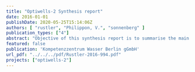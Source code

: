 ```yaml
---
title: "Optiwells-2 Synthesis report"
date: 2016-01-01
publishDate: 2020-05-25T15:14:06Z
authors: [ "rustler", "Philippon, V.", "sonnenberg" ]
publication_types: ["4"]
abstract: "Objective of this synthesis report is to summarise the main achievements of the OPTIWELLS-2 project. Based on a preparatory phase OPTIWELLS-1 (2011-2012), the main project phase OPTIWELLS-2 (2012-2015) included the development of two different optimisation modelling methodologies (data-driven, process-driven) for minimising a well field’s specific energy demand whilst satisfying both, water demand and water quality constraints. Chapter 2 gives a short overview on the technical background on pipe hydraulics and the general methodology used within the project. The general workflow of the testing and application for the three case study well fields investigated within OPTIWELLS-2 is summarised in Chapter 3. For the first two case studies (Chapter Fehler! Verweisquelle konnte nicht gefunden werden. and Fehler! Verweisquelle konnte nicht gefunden werden.), a process-driven modelling approach was used, which enabled the assessment of three different management strategies (smart well field management, pump renewal or a combination of both) on the specific energy demand. This approach was more time and data-demanding (Chapter 2.5) compared to the data-driven approach used for the third case study (Chapter Fehler! Verweisquelle konnte nicht gefunden werden.). The cross-case analysis (Chapter 4) showed, that the energetic prediction accuracy of process-driven modelling (Chapter 4.1.3) was improved significantly by using pump characteristics derived from audits instead of relying on manufacturer data, whilst including steady-state well drawdown compared to assuming a static water level in the production well was much less important. This can be explained by the fact, that well drawdown contributed to less than 3% of the required pump head (Chapter 4.1.1), whilst the offset between audit and manufacturer pump characteristics is much more relevant because of pump ageing during long usage periods (up to 40 years). The data-based modelling approach used for Site C has yielded energy consumption forecasts with a similar accuracy, but is more robust as it relies on operational data, thus requiring no calibration."
featured: false
publication: 'Kompetenzzentrum Wasser Berlin gGmbH'
url_pdf: "../../../pdf/Rustler-2016-994.pdf"
projects: ["optiwells-2"]
---
```


